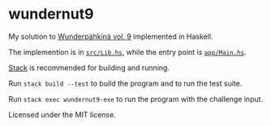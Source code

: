 # wundernut9

My solution to [Wunderpähkinä vol. 9](https://github.com/wunderdogsw/wunderpahkina-vol9) implemented in Haskell.

The implemention is in [`src/Lib.hs`](src/Lib.hs), while the entry point is [`app/Main.hs`](app/Main.hs).

[Stack](https://docs.haskellstack.org/en/stable/README/) is recommended for building and running.

Run `stack build --test` to build the program and to run the test suite.

Run `stack exec wundernut9-exe` to run the program with the challenge input.

Licensed under the MIT license.
